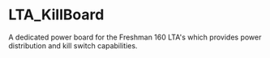 LTA_KillBoard
=============

A dedicated power board for the Freshman 160 LTA's which provides power distribution and kill switch capabilities.
